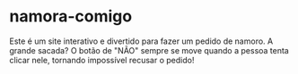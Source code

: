# namora-comigo
Este é um site interativo e divertido para fazer um pedido de namoro. A grande sacada? O botão de "NÃO" sempre se move quando a pessoa tenta clicar nele, tornando impossível recusar o pedido!
